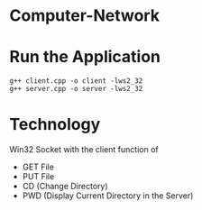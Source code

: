 # Computer-Network

# Run the Application
```
g++ client.cpp -o client -lws2_32
g++ server.cpp -o server -lws2_32
```

# Technology
Win32 Socket with the client function of
- GET File
- PUT File
- CD (Change Directory)
- PWD (Display Current Directory in the Server)

